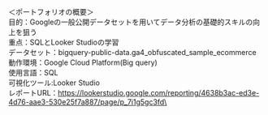 ＜ポートフォリオの概要＞\
目的：Googleの一般公開データセットを用いてデータ分析の基礎的スキルの向上を狙う\
重点：SQLとLooker Studioの学習\
データセット：bigquery-public-data.ga4_obfuscated_sample_ecommerce\
動作環境：Google Cloud Platform(Big query)\
使用言語：SQL\
可視化ツール:Looker Studio\
レポートURL：https://lookerstudio.google.com/reporting/4638b3ac-ed3e-4d76-aae3-530e25f7a887/page/p_7i1g5gc3fd\
